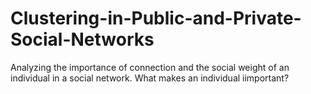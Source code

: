 # Clustering-in-Public-and-Private-Social-Networks
Analyzing the importance of connection and the social weight of an individual in a social network. What makes an individual iimportant?
